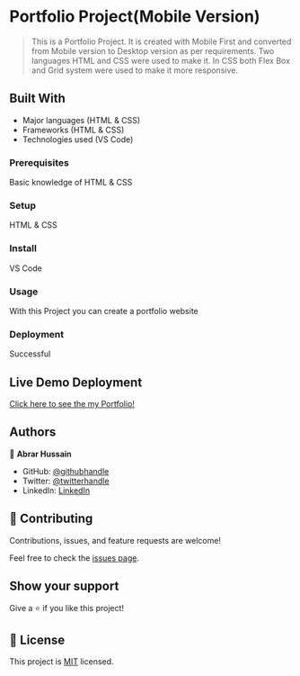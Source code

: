 # Portfolio Project(Mobile Version)
>This is a Portfolio Project. It is created with Mobile First and converted from Mobile version to Desktop version as per  requirements. Two languages HTML and CSS were used to make it. In CSS both Flex Box and Grid system were used to make it more responsive.

## Built With

- Major languages (HTML & CSS)
- Frameworks (HTML & CSS)
- Technologies used (VS Code)


### Prerequisites
Basic knowledge of HTML & CSS

### Setup
HTML & CSS

### Install
VS Code

### Usage
With this Project you can create a portfolio website

### Deployment
Successful

## Live Demo Deployment
[Click here to see the my Portfolio!](https://abrar052.github.io/Microverse-Portfolio-Abrar/)

## Authors

👤 **Abrar Hussain**

- GitHub: [@githubhandle](https://github.com/Abrar052)
- Twitter: [@twitterhandle](https://twitter.com/bc160400820)
- LinkedIn: [LinkedIn](https://www.linkedin.com/in/abrar-hussain-225589238/)


## 🤝 Contributing

Contributions, issues, and feature requests are welcome!

Feel free to check the [issues page](../../issues/).

## Show your support

Give a ⭐️ if you like this project!



## 📝 License

This project is [MIT](./MIT.md) licensed.
